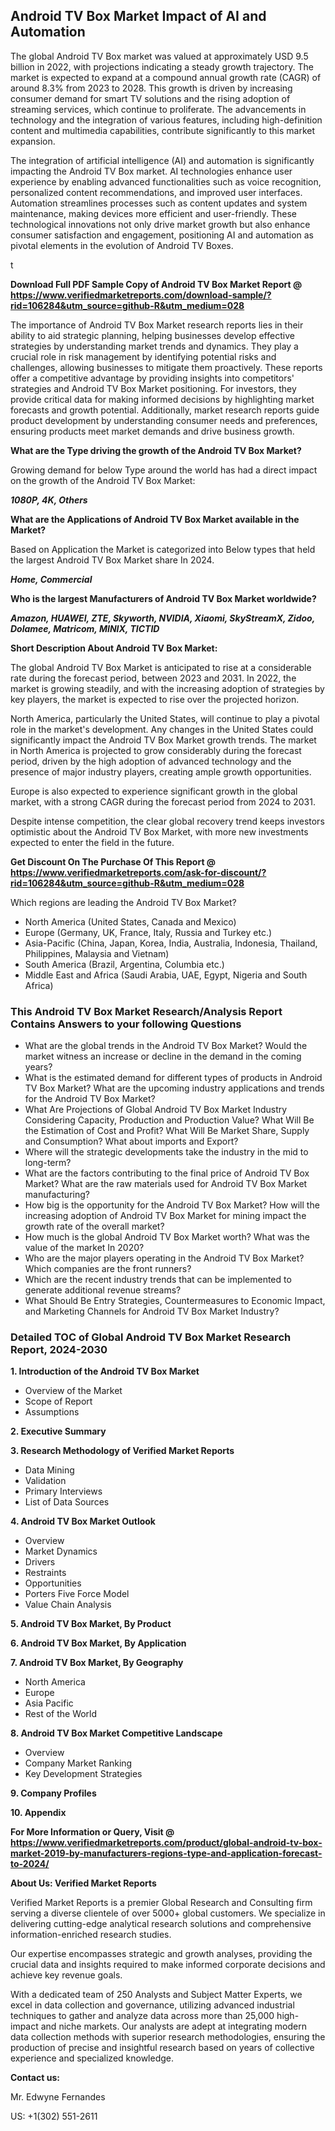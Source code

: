<h2>Android TV Box Market Impact of AI and Automation</h2><p>The global Android TV Box market was valued at approximately USD 9.5 billion in 2022, with projections indicating a steady growth trajectory. The market is expected to expand at a compound annual growth rate (CAGR) of around 8.3% from 2023 to 2028. This growth is driven by increasing consumer demand for smart TV solutions and the rising adoption of streaming services, which continue to proliferate. The advancements in technology and the integration of various features, including high-definition content and multimedia capabilities, contribute significantly to this market expansion.</p><p>The integration of artificial intelligence (AI) and automation is significantly impacting the Android TV Box market. AI technologies enhance user experience by enabling advanced functionalities such as voice recognition, personalized content recommendations, and improved user interfaces. Automation streamlines processes such as content updates and system maintenance, making devices more efficient and user-friendly. These technological innovations not only drive market growth but also enhance consumer satisfaction and engagement, positioning AI and automation as pivotal elements in the evolution of Android TV Boxes.</p>t</p><p id="" class=""><strong>Download Full PDF Sample Copy of Android TV Box Market Report @ <a href="https://www.verifiedmarketreports.com/download-sample/?rid=106284&utm_source=github-R&utm_medium=028" target="_blank">https://www.verifiedmarketreports.com/download-sample/?rid=106284&utm_source=github-R&utm_medium=028</a></strong></p><p>The importance of&nbsp;Android TV Box Market research reports lies in their ability to aid strategic planning, helping businesses develop effective strategies by understanding market trends and dynamics. They play a crucial role in risk management by identifying potential risks and challenges, allowing businesses to mitigate them proactively. These reports offer a competitive advantage by providing insights into competitors' strategies and Android TV Box Market positioning. For investors, they provide critical data for making informed decisions by highlighting market forecasts and growth potential. Additionally, market research reports guide product development by understanding consumer needs and preferences, ensuring products meet market demands and drive business growth.</p><p><strong>What are the&nbsp;Type driving the growth of the Android TV Box Market?</strong></p><p id="" class="">Growing demand for below Type around the world has had a direct impact on the growth of the Android TV Box Market:</p><em><strong>1080P, 4K, Others</strong></em></p><strong>What are the&nbsp;Applications&nbsp;of Android TV Box Market available in the Market?</strong></p><p id="" class="">Based on Application the Market is categorized into Below types that held the largest Android TV Box Market share In 2024.</p><em><strong>Home, Commercial</strong></em></p><strong>Who is the largest Manufacturers of Android TV Box Market worldwide?</strong></p><p><em><strong>Amazon, HUAWEI, ZTE, Skyworth, NVIDIA, Xiaomi, SkyStreamX, Zidoo, Dolamee, Matricom, MINIX, TICTID</strong></em></p><p id="" class=""><strong>Short Description About Android TV Box Market:</strong></p><p>The global Android TV Box Market is anticipated to rise at a considerable rate during the forecast period, between 2023 and 2031. In 2022, the market is growing steadily, and with the increasing adoption of strategies by key players, the market is expected to rise over the projected horizon.</p><p>North America, particularly the United States, will continue to play a pivotal role in the market's development. Any changes in the United States could significantly impact the Android TV Box Market growth trends. The market in North America is projected to grow considerably during the forecast period, driven by the high adoption of advanced technology and the presence of major industry players, creating ample growth opportunities.</p><p>Europe is also expected to experience significant growth in the global market, with a strong CAGR during the forecast period from 2024 to 2031.</p><p>Despite intense competition, the clear global recovery trend keeps investors optimistic about the Android TV Box Market, with more new investments expected to enter the field in the future.</p><p id="" class=""><strong>Get Discount On The Purchase Of This Report @ <a href="https://www.verifiedmarketreports.com/ask-for-discount/?rid=106284&utm_source=github-R&utm_medium=028" target="_blank">https://www.verifiedmarketreports.com/ask-for-discount/?rid=106284&utm_source=github-R&utm_medium=028</a></strong></p>Which regions are leading the Android TV Box Market?</p><ul><li>North America (United States, Canada and Mexico)</li><li>Europe (Germany, UK, France, Italy, Russia and Turkey etc.)</li><li>Asia-Pacific (China, Japan, Korea, India, Australia, Indonesia, Thailand, Philippines, Malaysia and Vietnam)</li><li>South America (Brazil, Argentina, Columbia etc.)</li><li>Middle East and Africa (Saudi Arabia, UAE, Egypt, Nigeria and South Africa)</li></ul><h3 id="" class="">This Android TV Box Market Research/Analysis Report Contains Answers to your following Questions</h3><ul><li>What are the global trends in the Android TV Box Market? Would the market witness an increase or decline in the demand in the coming years?</li><li>What is the estimated demand for different types of products in Android TV Box Market? What are the upcoming industry applications and trends for the Android TV Box Market?</li><li>What Are Projections of Global Android TV Box Market Industry Considering Capacity, Production and Production Value? What Will Be the Estimation of Cost and Profit? What Will Be Market Share, Supply and Consumption? What about imports and Export?</li><li>Where will the strategic developments take the industry in the mid to long-term?</li><li>What are the factors contributing to the final price of Android TV Box Market? What are the raw materials used for Android TV Box Market manufacturing?</li><li>How big is the opportunity for the Android TV Box Market? How will the increasing adoption of Android TV Box Market for mining impact the growth rate of the overall market?</li><li>How much is the global Android TV Box Market worth? What was the value of the market In 2020?</li><li>Who are the major players operating in the Android TV Box Market? Which companies are the front runners?</li><li>Which are the recent industry trends that can be implemented to generate additional revenue streams?</li><li>What Should Be Entry Strategies, Countermeasures to Economic Impact, and Marketing Channels for Android TV Box Market Industry?</li></ul><h3 id="" class="">Detailed TOC of Global Android TV Box Market Research Report, 2024-2030</h3><p id="" class=""><strong>1. Introduction of the Android TV Box Market</strong></p><ul><li>Overview of the Market</li><li>Scope of Report</li><li>Assumptions</li></ul><p id="" class=""><strong>2. Executive Summary</strong></p><p id="" class=""><strong>3. Research Methodology of Verified Market Reports</strong></p><ul><li>Data Mining</li><li>Validation</li><li>Primary Interviews</li><li>List of Data Sources</li></ul><p id="" class=""><strong>4. Android TV Box Market Outlook</strong></p><ul><li>Overview</li><li>Market Dynamics</li><li>Drivers</li><li>Restraints</li><li>Opportunities</li><li>Porters Five Force Model</li><li>Value Chain Analysis</li></ul><p id="" class=""><strong>5. Android TV Box Market, By Product</strong></p><p id="" class=""><strong>6. Android TV Box Market, By Application</strong></p><p id="" class=""><strong>7. Android TV Box Market, By Geography</strong></p><ul><li>North America</li><li>Europe</li><li>Asia Pacific</li><li>Rest of the World</li></ul><p id="" class=""><strong>8. Android TV Box Market Competitive Landscape</strong></p><ul><li>Overview</li><li>Company Market Ranking</li><li>Key Development Strategies</li></ul><p id="" class=""><strong>9. Company Profiles</strong></p><p id="" class=""><strong>10. Appendix</strong></p><p id="" class=""><strong>For More Information or Query, Visit @ <a href="https://www.verifiedmarketreports.com/product/global-android-tv-box-market-2019-by-manufacturers-regions-type-and-application-forecast-to-2024/" target="_blank">https://www.verifiedmarketreports.com/product/global-android-tv-box-market-2019-by-manufacturers-regions-type-and-application-forecast-to-2024/</a></strong></p><p id="" class=""><strong>About Us: Verified Market Reports</strong></p><p id="" class="">Verified Market Reports is a premier Global Research and Consulting firm serving a diverse clientele of over 5000+ global customers. We specialize in delivering cutting-edge analytical research solutions and comprehensive information-enriched research studies.</p><p id="" class="">Our expertise encompasses strategic and growth analyses, providing the crucial data and insights required to make informed corporate decisions and achieve key revenue goals.</p><p id="" class="">With a dedicated team of 250 Analysts and Subject Matter Experts, we excel in data collection and governance, utilizing advanced industrial techniques to gather and analyze data across more than 25,000 high-impact and niche markets. Our analysts are adept at integrating modern data collection methods with superior research methodologies, ensuring the production of precise and insightful research based on years of collective experience and specialized knowledge.</p><p id="" class=""><strong>Contact us:</strong></p><p id="" class="">Mr. Edwyne Fernandes</p><p id="" class="">US: +1(302) 551-2611</p>